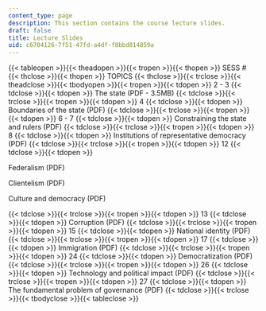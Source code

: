 ```yaml
---
content_type: page
description: This section contains the course lecture slides.
draft: false
title: Lecture Slides
uid: c6704126-7f51-47fd-a4df-f8bbd014859a
---
```

{{< tableopen >}}{{< theadopen >}}{{< tropen >}}{{< thopen >}}
SESS #
{{< thclose >}}{{< thopen >}}
TOPICS
{{< thclose >}}{{< trclose >}}{{< theadclose >}}{{< tbodyopen >}}{{< tropen >}}{{< tdopen >}}
2 - 3
{{< tdclose >}}{{< tdopen >}}
The state (PDF - 3.5MB)
{{< tdclose >}}{{< trclose >}}{{< tropen >}}{{< tdopen >}}
4
{{< tdclose >}}{{< tdopen >}}
Boundaries of the state (PDF)
{{< tdclose >}}{{< trclose >}}{{< tropen >}}{{< tdopen >}}
6 - 7
{{< tdclose >}}{{< tdopen >}}
Constraining the state and rulers (PDF)
{{< tdclose >}}{{< trclose >}}{{< tropen >}}{{< tdopen >}}
8
{{< tdclose >}}{{< tdopen >}}
Institutions of representative democracy (PDF)
{{< tdclose >}}{{< trclose >}}{{< tropen >}}{{< tdopen >}}
12
{{< tdclose >}}{{< tdopen >}}

Federalism (PDF)

Clientelism (PDF)

Culture and democracy (PDF)

{{< tdclose >}}{{< trclose >}}{{< tropen >}}{{< tdopen >}}
13
{{< tdclose >}}{{< tdopen >}}
Corruption (PDF)
{{< tdclose >}}{{< trclose >}}{{< tropen >}}{{< tdopen >}}
15
{{< tdclose >}}{{< tdopen >}}
National identity (PDF)
{{< tdclose >}}{{< trclose >}}{{< tropen >}}{{< tdopen >}}
17
{{< tdclose >}}{{< tdopen >}}
Immigration (PDF)
{{< tdclose >}}{{< trclose >}}{{< tropen >}}{{< tdopen >}}
24
{{< tdclose >}}{{< tdopen >}}
Democratization (PDF)
{{< tdclose >}}{{< trclose >}}{{< tropen >}}{{< tdopen >}}
26
{{< tdclose >}}{{< tdopen >}}
Technology and political impact (PDF)
{{< tdclose >}}{{< trclose >}}{{< tropen >}}{{< tdopen >}}
27
{{< tdclose >}}{{< tdopen >}}
The fundamental problem of governance (PDF)
{{< tdclose >}}{{< trclose >}}{{< tbodyclose >}}{{< tableclose >}}